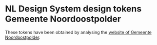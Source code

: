 # NL Design System design tokens Gemeente Noordoostpolder

These tokens have been obtained by analysing the [website of Gemeente Noordoostpolder](https://www.noordoostpolder.nl).
